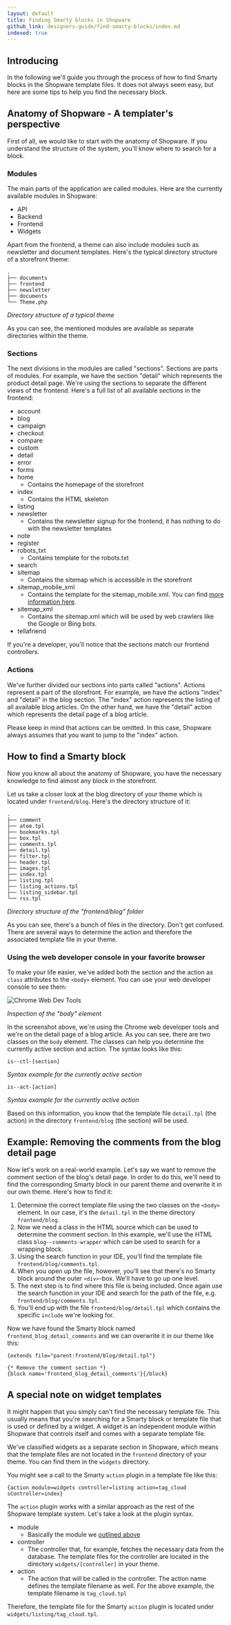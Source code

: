 ```yaml
---
layout: default
title: Finding Smarty blocks in Shopware
github_link: designers-guide/find-smarty-blocks/index.md
indexed: true
---
```


## Introducing
In the following we'll guide you through the process of how to find Smarty blocks in the Shopware template files. It does not always seem easy, but here are some tips to help you find the necessary block.

## Anatomy of Shopware - A templater's perspective
First of all, we would like to start with the anatomy of Shopware. If you understand the structure of the system, you'll know where to search for a block.

### Modules
The main parts of the application are called modules. Here are the currently available modules in Shopware:

* API
* Backend
* Frontend
* Widgets

Apart from the frontend, a theme can also include modules such as newsletter and document templates. Here's the typical directory structure of a storefront theme:

```
.
├── documents
├── frontend
├── newsletter
├── documents
└── Theme.php
```
*Directory structure of a typical theme*

As you can see, the mentioned modules are available as separate directories within the theme.

### Sections
The next divisions in the modules are called "sections". Sections are parts of modules. For example, we have the section "detail" which represents the product detail page. We're using the sections to separate the different views of the frontend. Here's a full list of all available sections in the frontend:

* account 
* blog
* campaign
* checkout
* compare
* custom
* detail
* error
* forms
* home
	* Contains the homepage of the storefront 
* index
	* Contains the HTML skeleton 
* listing
* newsletter
	* Contains the newsletter signup for the frontend, it has nothing to do with the newsletter templates 
* note
* register
* robots_txt
	* Contains template for the robots.txt
* search
* sitemap
	* Contains the sitemap which is accessible in the storefront 
* sitemap_mobile_xml
	* Contains the template for the sitemap_mobile.xml. You can find [more information here](https://support.google.com/webmasters/answer/34648?hl=en).
* sitemap_xml
	* Contains the sitemap.xml which will be used by web crawlers like the Google or Bing bots.
* tellafriend

If you're a developer, you'll notice that the sections match our frontend controllers.

### Actions
We've further divided our sections into parts called "actions". Actions represent a part of the storefront. For example, we have the actions "index" and "detail" in the blog section. The "index" action represents the listing of all available blog articles. On the other hand, we have the "detail" action which represents the detail page of a blog article.

Please keep in mind that actions can be omitted. In this case, Shopware always assumes that you want to jump to the "index" action.


## How to find a Smarty block
Now you know all about the anatomy of Shopware, you have the necessary knowledge to find almost any block in the storefront.

Let us take a closer look at the blog directory of your theme which is located under ```frontend/blog```. Here's the directory structure of it:

```
.
├── comment
├── atom.tpl
├── bookmarks.tpl
├── box.tpl
├── comments.tpl
├── detail.tpl
├── filter.tpl
├── header.tpl
├── images.tpl
├── index.tpl
├── listing.tpl
├── listing_actions.tpl
├── listing_sidebar.tpl
└── rss.tpl
```
*Directory structure of the "frontend/blog" folder*

As you can see, there's a bunch of files in the directory. Don't get confused. There are several ways to determine the action and therefore the associated template file in your theme.

### Using the web developer console in your favorite browser
To make your life easier, we've added both the section and the action as ```class``` attributes to the ```<body>``` element. You can use your web developer console to see them:

![Chrome Web Dev Tools](web-dev-console.jpg)

*Inspection of the "body" element*

In the screenshot above, we're using the Chrome web developer tools and we're on the detail page of a blog article. As you can see, there are two classes on the ```body``` element. The classes can help you determine the currently active section and action. The syntax looks like this:

```
is--ctl-[section]
```
*Syntax example for the currently active section*

```
is--act-[action]
```
*Syntax example for the currently active action*

Based on this information, you know that the template file ```detail.tpl``` (the action) in the directory ```frontend/blog``` (the section) will be used.

## Example: Removing the comments from the blog detail page
Now let's work on a real-world example. Let's say we want to remove the comment section of the blog's detail page. In order to do this, we'll need to find the corresponding Smarty block in our parent theme and overwrite it in our own theme. Here's how to find it:

1. Determine the correct template file using the two classes on the ```<body>``` element. In our case, it's the ```detail.tpl``` in the theme directory ```frontend/blog```.
2. Now we need a class in the HTML source which can be used to determine the comment section. In this example, we'll use the HTML class ```blog--comments-wrapper``` which can be used to search for a wrapping block.
3. Using the search function in your IDE, you'll find the template file ```frontend/blog/comments.tpl```.
4. When you open up the file, however, you'll see that there's no Smarty block around the outer ```<div>```-box. We'll have to go up one level.
5. The next step is to find where this file is being included. Once again use the search function in your IDE and search for the path of the file, e.g. ```frontend/blog/comments.tpl```.
6. You'll end up with the file ```frontend/blog/detail.tpl``` which contains the specific ```include``` we're looking for.

Now we have found the Smarty block named ```frontend_blog_detail_comments``` and we can overwrite it in our theme like this:

```smarty
{extends file="parent:frontend/blog/detail.tpl"}

{* Remove the comment section *}
{block name='frontend_blog_detail_comments'}{/block}
```

## A special note on widget templates
It might happen that you simply can't find the necessary template file. This usually means that you're searching for a Smarty block or template file that is used or defined by a widget. A widget is an independent module within Shopware that controls itself and comes with a separate template file.

We've classified widgets as a separate section in Shopware, which means that the template files are not located in the ```frontend``` directory of your theme. You can find them in the ```widgets``` directory.

You might see a call to the Smarty ```action``` plugin in a template file like this:

```smarty
{action module=widgets controller=listing action=tag_cloud sController=index}
```

The ```action``` plugin works with a similar approach as the rest of the Shopware template system. Let's take a look at the plugin syntax.

* module
	* Basically the module we [outlined above](#modules)
* controller
	* The controller that, for example, fetches the necessary data from the database. The template files for the controller are located in the directory ```widgets/[controller]``` in your theme.
* action
	* The action that will be called in the controller. The action name defines the template filename as well. For the above example, the template filename is ```tag_cloud.tpl```

Therefore, the template file for the Smarty ```action``` plugin is located under ```widgets/listing/tag_cloud.tpl```.
